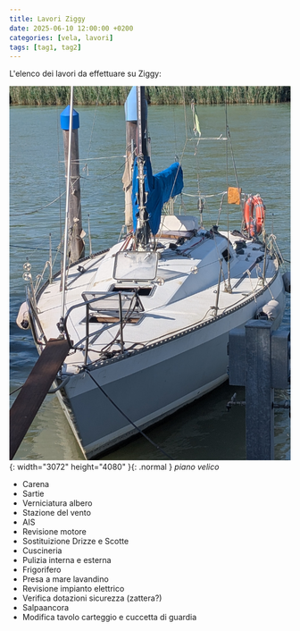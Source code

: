 ```yaml
---
title: Lavori Ziggy
date: 2025-06-10 12:00:00 +0200
categories: [vela, lavori]
tags: [tag1, tag2]
---
```


L'elenco dei lavori da effettuare su Ziggy:

![img-description](/assets/img/ziggy_asia_1.jpg){: width="3072" height="4080" }{: .normal }
_piano velico_

- Carena
- Sartie
- Verniciatura albero
- Stazione del vento
- AIS
- Revisione motore
- Sostituizione Drizze e Scotte
- Cuscineria
- Pulizia interna e esterna
- Frigorifero
- Presa a mare lavandino
- Revisione impianto elettrico
- Verifica dotazioni sicurezza (zattera?)
- Salpaancora
- Modifica tavolo carteggio e cuccetta di guardia
